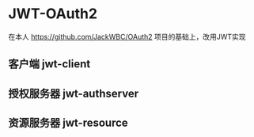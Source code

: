 # JWT-OAuth2
在本人 https://github.com/JackWBC/OAuth2 项目的基础上，改用JWT实现

## 客户端 jwt-client
## 授权服务器 jwt-authserver
## 资源服务器 jwt-resource
